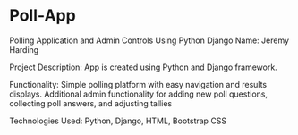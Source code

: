# Poll-App
Polling Application and Admin Controls Using Python Django
Name: Jeremy Harding

Project Description: App is created using Python and Django framework.

Functionality: Simple polling platform with easy navigation and results displays. Additional admin functionality for adding new poll questions, collecting poll answers, and adjusting tallies

Technologies Used: Python, Django, HTML, Bootstrap CSS
